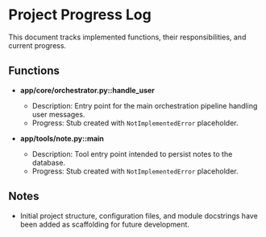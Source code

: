 # Project Progress Log

This document tracks implemented functions, their responsibilities, and current progress.

## Functions

- **app/core/orchestrator.py::handle_user**
  - Description: Entry point for the main orchestration pipeline handling user messages.
  - Progress: Stub created with `NotImplementedError` placeholder.

- **app/tools/note.py::main**
  - Description: Tool entry point intended to persist notes to the database.
  - Progress: Stub created with `NotImplementedError` placeholder.

## Notes

- Initial project structure, configuration files, and module docstrings have been added as scaffolding for future development.
